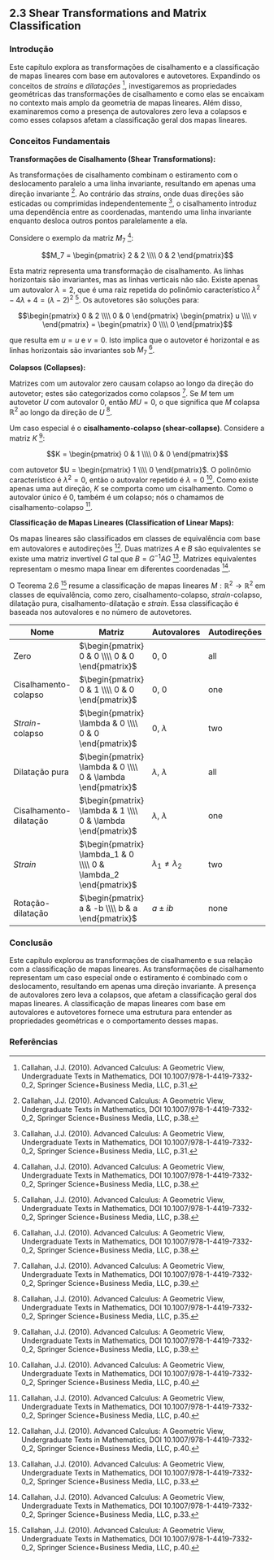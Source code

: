 ## 2.3 Shear Transformations and Matrix Classification

### Introdução
Este capítulo explora as transformações de cisalhamento e a classificação de mapas lineares com base em autovalores e autovetores. Expandindo os conceitos de *strains* e *dilatações* [^31], investigaremos as propriedades geométricas das transformações de cisalhamento e como elas se encaixam no contexto mais amplo da geometria de mapas lineares. Além disso, examinaremos como a presença de autovalores zero leva a colapsos e como esses colapsos afetam a classificação geral dos mapas lineares.

### Conceitos Fundamentais

**Transformações de Cisalhamento (Shear Transformations):**

As transformações de cisalhamento combinam o estiramento com o deslocamento paralelo a uma linha invariante, resultando em apenas uma direção invariante [^38]. Ao contrário das *strains*, onde duas direções são esticadas ou comprimidas independentemente [^31], o cisalhamento introduz uma dependência entre as coordenadas, mantendo uma linha invariante enquanto desloca outros pontos paralelamente a ela.

Considere o exemplo da matriz $M_7$ [^38]:

$$M_7 = \begin{pmatrix} 2 & 2 \\\\ 0 & 2 \end{pmatrix}$$

Esta matriz representa uma transformação de cisalhamento. As linhas horizontais são invariantes, mas as linhas verticais não são. Existe apenas um autovalor $\lambda = 2$, que é uma raiz repetida do polinômio característico $\lambda^2 - 4\lambda + 4 = (\lambda - 2)^2$ [^38]. Os autovetores são soluções para:

$$\begin{pmatrix} 0 & 2 \\\\ 0 & 0 \end{pmatrix} \begin{pmatrix} u \\\\ v \end{pmatrix} = \begin{pmatrix} 0 \\\\ 0 \end{pmatrix}$$

que resulta em $u = u$ e $v=0$. Isto implica que o autovetor é horizontal e as linhas horizontais são invariantes sob $M_7$ [^38].

**Colapsos (Collapses):**

Matrizes com um autovalor zero causam colapso ao longo da direção do autovetor; estes são categorizados como colapsos [^39]. Se $M$ tem um autovetor $U$ com autovalor 0, então $MU = 0$, o que significa que $M$ colapsa $\mathbb{R}^2$ ao longo da direção de $U$ [^35].

Um caso especial é o **cisalhamento-colapso (shear-collapse)**. Considere a matriz $K$ [^39]:

$$K = \begin{pmatrix} 0 & 1 \\\\ 0 & 0 \end{pmatrix}$$

com autovetor $U = \begin{pmatrix} 1 \\\\ 0 \end{pmatrix}$. O polinômio característico é $\lambda^2 = 0$, então o autovalor repetido é $\lambda = 0$ [^40]. Como existe apenas uma aut direção, $K$ se comporta como um cisalhamento. Como o autovalor único é 0, também é um colapso; nós o chamamos de cisalhamento-colapso [^40].

**Classificação de Mapas Lineares (Classification of Linear Maps):**

Os mapas lineares são classificados em classes de equivalência com base em autovalores e autodireções [^40]. Duas matrizes $A$ e $B$ são equivalentes se existe uma matriz invertível $G$ tal que $B = G^{-1}AG$ [^33]. Matrizes equivalentes representam o mesmo mapa linear em diferentes coordenadas [^33].

O Teorema 2.6 [^40] resume a classificação de mapas lineares $M: \mathbb{R}^2 \to \mathbb{R}^2$ em classes de equivalência, como zero, cisalhamento-colapso, *strain*-colapso, dilatação pura, cisalhamento-dilatação e *strain*. Essa classificação é baseada nos autovalores e no número de autovetores.

| Nome                | Matriz                   | Autovalores | Autodireções |
|---------------------|--------------------------|-------------|--------------|
| Zero                | $\begin{pmatrix} 0 & 0 \\\\ 0 & 0 \end{pmatrix}$ | 0, 0        | all          |
| Cisalhamento-colapso | $\begin{pmatrix} 0 & 1 \\\\ 0 & 0 \end{pmatrix}$ | 0, 0        | one          |
| *Strain*-colapso     | $\begin{pmatrix} \lambda & 0 \\\\ 0 & 0 \end{pmatrix}$ | 0, $\lambda$   | two          |
| Dilatação pura      | $\begin{pmatrix} \lambda & 0 \\\\ 0 & \lambda \end{pmatrix}$ | $\lambda$, $\lambda$   | all          |
| Cisalhamento-dilatação | $\begin{pmatrix} \lambda & 1 \\\\ 0 & \lambda \end{pmatrix}$ | $\lambda$, $\lambda$   | one          |
| *Strain*              | $\begin{pmatrix} \lambda_1 & 0 \\\\ 0 & \lambda_2 \end{pmatrix}$ | $\lambda_1 \neq \lambda_2$ | two          |
| Rotação-dilatação    | $\begin{pmatrix} a & -b \\\\ b & a \end{pmatrix}$ | $a \pm ib$  | none         |

### Conclusão

Este capítulo explorou as transformações de cisalhamento e sua relação com a classificação de mapas lineares. As transformações de cisalhamento representam um caso especial onde o estiramento é combinado com o deslocamento, resultando em apenas uma direção invariante. A presença de autovalores zero leva a colapsos, que afetam a classificação geral dos mapas lineares. A classificação de mapas lineares com base em autovalores e autovetores fornece uma estrutura para entender as propriedades geométricas e o comportamento desses mapas.

### Referências
[^31]: Callahan, J.J. (2010). Advanced Calculus: A Geometric View, Undergraduate Texts in Mathematics, DOI 10.1007/978-1-4419-7332-0_2, Springer Science+Business Media, LLC, p.31.
[^33]: Callahan, J.J. (2010). Advanced Calculus: A Geometric View, Undergraduate Texts in Mathematics, DOI 10.1007/978-1-4419-7332-0_2, Springer Science+Business Media, LLC, p.33.
[^35]: Callahan, J.J. (2010). Advanced Calculus: A Geometric View, Undergraduate Texts in Mathematics, DOI 10.1007/978-1-4419-7332-0_2, Springer Science+Business Media, LLC, p.35.
[^38]: Callahan, J.J. (2010). Advanced Calculus: A Geometric View, Undergraduate Texts in Mathematics, DOI 10.1007/978-1-4419-7332-0_2, Springer Science+Business Media, LLC, p.38.
[^39]: Callahan, J.J. (2010). Advanced Calculus: A Geometric View, Undergraduate Texts in Mathematics, DOI 10.1007/978-1-4419-7332-0_2, Springer Science+Business Media, LLC, p.39.
[^40]: Callahan, J.J. (2010). Advanced Calculus: A Geometric View, Undergraduate Texts in Mathematics, DOI 10.1007/978-1-4419-7332-0_2, Springer Science+Business Media, LLC, p.40.
<!-- END -->